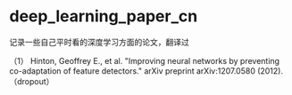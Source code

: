 # deep_learning_paper_cn

记录一些自己平时看的深度学习方面的论文，翻译过

（1） Hinton, Geoffrey E., et al. "Improving neural networks by preventing co-adaptation of feature detectors." arXiv preprint arXiv:1207.0580 (2012).（dropout）
